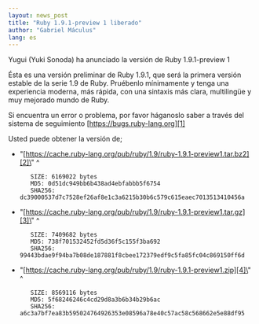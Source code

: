 ```yaml
---
layout: news_post
title: "Ruby 1.9.1-preview 1 liberado"
author: "Gabriel Máculus"
lang: es
---
```


Yugui (Yuki Sonoda) ha anunciado la versión de Ruby 1.9.1-preview 1

Ésta es una versión preliminar de Ruby 1.9.1, que será la primera
versión estable de la serie 1.9 de Ruby. Pruébenlo mínimamente y tenga
una experiencia moderna, más rápida, con una sintaxis más clara,
multilingüe y muy mejorado mundo de Ruby.

Si encuentra un error o problema, por favor háganoslo saber a través del
sistema de seguimiento [https://bugs.ruby-lang.org][1]

Usted puede obtener la versión de;

* \"[https://cache.ruby-lang.org/pub/ruby/1.9/ruby-1.9.1-preview1.tar.bz2][2]\"
^



         SIZE: 6169022 bytes
         MD5: 0d51dc949bb6b438ad4ebfabbb5f6754
         SHA256: dc39000537d7c7528ef26af8e1c3a6215b30b6c579c615eaec7013513410456a

* \"[https://cache.ruby-lang.org/pub/ruby/1.9/ruby-1.9.1-preview1.tar.gz][3]\"
^


         SIZE: 7409682 bytes
         MD5: 738f701532452fd5d36f5c155f3ba692
         SHA256: 99443bdae9f94ba7b08de187881f8cbee172379edf9c5fa85fc04c869150ff6d

* \"[https://cache.ruby-lang.org/pub/ruby/1.9/ruby-1.9.1-preview1.zip][4]\"
^


         SIZE: 8569116 bytes
         MD5: 5f68246246c4cd29d8a3b6b34b29b6ac
         SHA256: a6c3a7bf7ea83b595024764926353e08596a78e40c57ac58c568662e5e88df95



[1]: https://bugs.ruby-lang.org
[2]: https://cache.ruby-lang.org/pub/ruby/1.9/ruby-1.9.1-preview1.tar.bz2
[3]: https://cache.ruby-lang.org/pub/ruby/1.9/ruby-1.9.1-preview1.tar.gz
[4]: https://cache.ruby-lang.org/pub/ruby/1.9/ruby-1.9.1-preview1.zip
